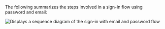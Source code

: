 The following summarizes the steps involved in a sign-in flow using password and email:

<div class="full">

![Displays a sequence diagram of the sign-in with email and password flow](/img/oie-embedded-sdk/oie-embedded-dotnet-sign-in-pwd-email-flow-diagram.png)

</div>
